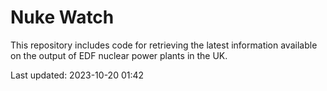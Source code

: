# Nuke Watch

This repository includes code for retrieving the latest information available on the output of EDF nuclear power plants in the UK.

Last updated: 2023-10-20 01:42